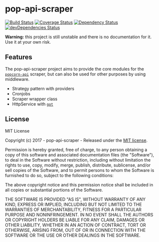 # pop-api-scraper

[![Build Status](https://travis-ci.org/ChrisAlderson/pop-api-scraper.svg?branch=development)](https://travis-ci.org/ChrisAlderson/pop-api-scraper)
[![Coverage Status](https://coveralls.io/repos/github/ChrisAlderson/pop-api-scaper/badge.svg?branch=development)](https://coveralls.io/github/ChrisAlderson/pop-api-scraper?branch=development)
[![Dependency Status](https://david-dm.org/ChrisAlderson/pop-api-scraper.svg)](https://david-dm.org/ChrisAlderson/pop-api-scraper)
[![devDependencies Status](https://david-dm.org/ChrisAlderson/pop-api-scraper/dev-status.svg)](https://david-dm.org/ChrisAlderson/pop-api-scraper?type=dev)

**Warning:** this project is still unstable and there is no documentation for
it. Use it at your own risk.

## Features

The pop-api-scraper project aims to provide the core modules for the [`popcorn-api`](https://github.com/popcorn-official/popcorn-api)
scraper, but can also be used for other purposes by using middleware.
 - Strategy pattern with providers
 - Cronjobs
 - Scraper wrapper class
 - HttpService with [`got`](https://github.com/sindresorhus/got)

## License

MIT License

Copyright (c) 2017 - pop-api-scraper - Released under the
[MIT license](LICENSE.txt).

Permission is hereby granted, free of charge, to any person obtaining a copy
of this software and associated documentation files (the "Software"), to deal
in the Software without restriction, including without limitation the rights
to use, copy, modify, merge, publish, distribute, sublicense, and/or sell
copies of the Software, and to permit persons to whom the Software is
furnished to do so, subject to the following conditions:

The above copyright notice and this permission notice shall be included in all
copies or substantial portions of the Software.

THE SOFTWARE IS PROVIDED "AS IS", WITHOUT WARRANTY OF ANY KIND, EXPRESS OR
IMPLIED, INCLUDING BUT NOT LIMITED TO THE WARRANTIES OF MERCHANTABILITY,
FITNESS FOR A PARTICULAR PURPOSE AND NONINFRINGEMENT. IN NO EVENT SHALL THE
AUTHORS OR COPYRIGHT HOLDERS BE LIABLE FOR ANY CLAIM, DAMAGES OR OTHER
LIABILITY, WHETHER IN AN ACTION OF CONTRACT, TORT OR OTHERWISE, ARISING FROM,
OUT OF OR IN CONNECTION WITH THE SOFTWARE OR THE USE OR OTHER DEALINGS IN THE
SOFTWARE.
